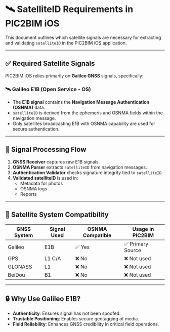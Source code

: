 
# 🛰️ SatelliteID Requirements in PIC2BIM iOS

This document outlines which satellite signals are necessary for extracting and validating `satelliteID` in the PIC2BIM iOS application.

---

## ✅ Required Satellite Signals

PIC2BIM iOS relies primarily on **Galileo GNSS** signals, specifically:

### 🛰️ Galileo E1B (Open Service - OS)
- The **E1B signal** contains the **Navigation Message Authentication (OSNMA)** data.
- `satelliteID` is derived from the ephemeris and OSNMA fields within the navigation message.
- Only satellites broadcasting E1B with OSNMA capability are used for secure authentication.

---

## 🔄 Signal Processing Flow

1. **GNSS Receiver** captures raw E1B signals.
2. **OSNMA Parser** extracts `satelliteID` from navigation messages.
3. **Authentication Validator** checks signature integrity tied to `satelliteID`.
4. **Validated satelliteID** is used in:
   - Metadata for photos
   - OSNMA logs
   - Reports

---

## 📌 Satellite System Compatibility

| GNSS System | Signal Used | OSNMA Compatible | Usage in PIC2BIM |
|-------------|-------------|------------------|------------------|
| Galileo     | E1B         | ✅ Yes            | ✅ Primary Source |
| GPS         | L1 C/A      | ❌ No             | ❌ Not used       |
| GLONASS     | L1          | ❌ No             | ❌ Not used       |
| BeiDou      | B1          | ❌ No             | ❌ Not used       |

---

## 🔒 Why Use Galileo E1B?

- **Authenticity**: Ensures signal has not been spoofed.
- **Trustable Positioning**: Enables secure geotagging of media.
- **Field Reliability**: Enhances GNSS credibility in critical field operations.

